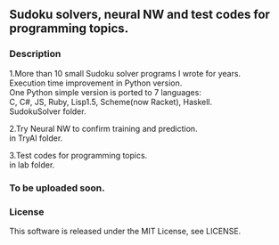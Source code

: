 ## Sudoku solvers, neural NW and test codes for programming topics.  
### Description  
 1.More than 10 small Sudoku solver programs I wrote for years.  
   Execution time improvement in Python version.  
   One Python simple version is ported to 7 languages:  
   C, C#, JS, Ruby, Lisp1.5, Scheme(now Racket), Haskell.   
   SudokuSolver folder.
  
 2.Try Neural NW to confirm training and prediction.  
   in TryAI folder.
  
 3.Test codes for programming topics.  
   in lab folder.
  
### To be uploaded soon.    

### License  

 This software is released under the MIT License, see LICENSE.   
 
